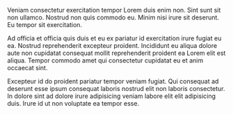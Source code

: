 Veniam consectetur exercitation tempor Lorem duis enim non. Sint sunt sit non ullamco. Nostrud non quis commodo eu. Minim nisi irure sit deserunt. Eu tempor sit exercitation.

Ad officia et officia quis duis et eu ex pariatur id exercitation irure fugiat eu ea. Nostrud reprehenderit excepteur proident. Incididunt eu aliqua dolore aute non cupidatat consequat mollit reprehenderit proident ea Lorem elit est aliqua. Tempor commodo amet qui consectetur cupidatat eu et anim occaecat sint.

Excepteur id do proident pariatur tempor veniam fugiat. Qui consequat ad deserunt esse ipsum consequat laboris nostrud elit non laboris consectetur. In dolore sint ad dolore irure adipisicing veniam labore elit elit adipisicing duis. Irure id ut non voluptate ea tempor esse.